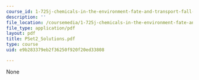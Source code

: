 ```yaml
---
course_id: 1-725j-chemicals-in-the-environment-fate-and-transport-fall-2004
description: ''
file_location: /coursemedia/1-725j-chemicals-in-the-environment-fate-and-transport-fall-2004/e9b283379eb2f36250f920f20ed33808_PSet2_Solutions.pdf
file_type: application/pdf
layout: pdf
title: PSet2_Solutions.pdf
type: course
uid: e9b283379eb2f36250f920f20ed33808

---
```

None